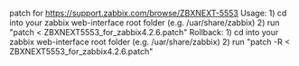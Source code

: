 patch for https://support.zabbix.com/browse/ZBXNEXT-5553
Usage:
    1) cd into your zabbix web-interface root folder (e.g. /uar/share/zabbix)
    2) run "patch < ZBXNEXT5553_for_zabbix4.2.6.patch"
Rollback:
    1) cd into your zabbix web-interface root folder (e.g. /uar/share/zabbix)
    2) run "patch -R < ZBXNEXT5553_for_zabbix4.2.6.patch"
